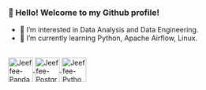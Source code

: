 ### 👋 Hello! Welcome to my Github profile!
- 👀 I’m interested in Data Analysis and Data Engineering.
- 🌱 I’m currently learning Python, Apache Airflow, Linux.

<div>
  <a href="https://github.com/jeeffeek">
</div>

<div style=display: inline_block"><br>
  <img align="center" alt="Jeeffee-Pandas" height="50" src="https://cdn.jsdelivr.net/gh/devicons/devicon/icons/pandas/pandas-original-wordmark.svg">
  <img align="center" alt="Jeeffee-PostgreSQL" height="50" src="https://cdn.jsdelivr.net/gh/devicons/devicon/icons/postgresql/postgresql-plain-wordmark.svg">
  <img align="center" alt="Jeeffee-Python" height="50" src="https://cdn.jsdelivr.net/gh/devicons/devicon/icons/python/python-original.svg">
  

</div>
